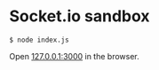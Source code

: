 # Socket.io sandbox

```
$ node index.js
```

Open [127.0.0.1:3000](http://127.0.0.1:3000) in the browser.

